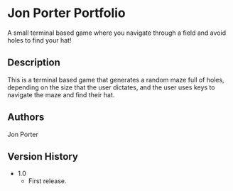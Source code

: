 # Jon Porter Portfolio
A small terminal based game where you navigate through a field and avoid holes to find your hat!

## Description

This is a terminal based game that generates a random maze full of holes, depending on the size that the user dictates, and the user uses keys to navigate the maze and find their hat.

## Authors

Jon Porter

## Version History

* 1.0
    * First release.